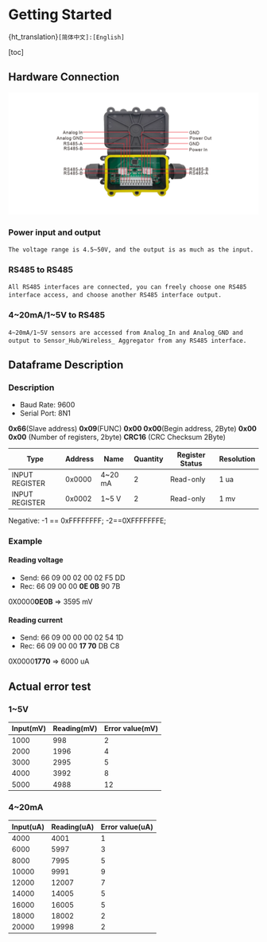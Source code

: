 # Getting Started

{ht_translation}`[简体中文]:[English]`

[toc]

## Hardware Connection
![](img/01.jpg)

### Power input and output
    The voltage range is 4.5~50V, and the output is as much as the input.
### RS485 to RS485
    All RS485 interfaces are connected, you can freely choose one RS485 interface access, and choose another RS485 interface output.
### 4~20mA/1~5V to RS485
    4~20mA/1~5V sensors are accessed from Analog_In and Analog_GND and output to Sensor_Hub/Wireless_ Aggregator from any RS485 interface.
## Dataframe Description

### Description
- Baud Rate: 9600
- Serial Port: 8N1

**0x66**(Slave address)  **0x09**(FUNC)  **0x00 0x00**(Begin address, 2Byte) **0x00 0x00** (Number of registers, 2byte) **CRC16** (CRC Checksum 2Byte)

| Type           | Address | Name    | Quantity | Register Status | Resolution |
| -------------- | ------- | ------- | -------- | --------------- | ---------- |
| INPUT REGISTER | 0x0000  | 4~20 mA | 2        | Read-only       | 1 ua       |
| INPUT REGISTER | 0x0002  | 1~5 V   | 2        | Read-only       | 1 mv       |

Negative: -1 == 0xFFFFFFFF; -2==0XFFFFFFFE;

### Example

#### Reading voltage

- Send: 66 09 00 02 00 02 F5 DD 
- Rec:  66 09 00 00 **0E 0B** 90 7B

0X0000**0E0B** => 3595 mV 

#### Reading current
- Send: 66 09 00 00 00 02 54 1D 
- Rec:  66 09 00 00 **17 70** DB C8 

0X0000**1770** => 6000 uA

## Actual error test

### 1~5V

| Input(mV) | Reading(mV) | Error value(mV) |
| --------- | ----------- | --------------- |
| 1000      | 998         | 2               |
| 2000      | 1996        | 4               |
| 3000      | 2995        | 5               |
| 4000      | 3992        | 8               |
| 5000      | 4988        | 12              |

### 4~20mA

| Input(uA) | Reading(uA)   | Error value(uA) |
| --------- | ------------- | ---------- |
| 4000      | 4001          | 1          |
| 6000      | 5997          | 3          |
| 8000      | 7995          | 5          |
| 10000     | 9991          | 9          |
| 12000     | 12007         | 7          |
| 14000     | 14005         | 5          |
| 16000     | 16005         | 5          |
| 18000     | 18002         | 2          |
| 20000     | 19998         | 2          |
